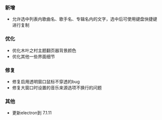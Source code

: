 ### 新增

- 允许选中列表内歌曲名、歌手名、专辑名内的文字，选中后可使用键盘快捷键进行复制

### 优化

- 优化木叶之村主题翻页器背景颜色
- 优化其他一些界面细节

### 修复

- 修复启用透明窗口鼠标不穿透的bug
- 修复大窗口时设置的音乐来源选项不换行的问题

### 其他

- 更新electron到 7.1.11
